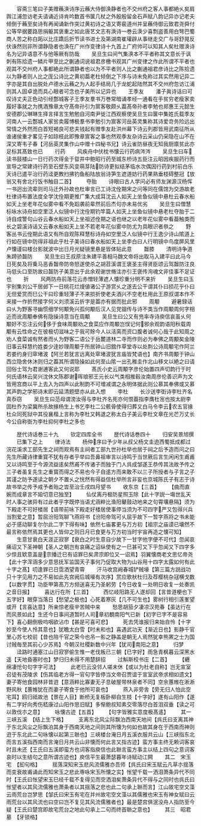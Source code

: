 <!-- { "loadSidebar": true } -->
　　容斋三笔曰子美赠蘓涣诗序云蘓大侍御涣静者也不交州府之客人事都絶乆矣肩舆江浦忽访老夫请诵近诗肯吟数首书箧几杖之外殷殷留金石声赋八韵记异亦记老夫倾倒于蘓至矣诗有再闻诵新作突过黄初诗之语又寄裴道州并呈蘓侍御云致君尧舜付公等早据要路思捐躯其褒重之如此唐艺文志有涣诗一巻云涣少喜剽盗善用白弩巴蜀商人苦之称白跖以比庄蹻后折节读书进士及第湖南崔瓘辟从事继走交广与哥舒晃反伏诛然则非所谓静隐者也涣在广州作变律诗十九首上广府帅可以知其人矣杜赠涣诗名为记异语意不与他等厥有防哉
　　吴旦生曰间气集涣本不平者称其文意长于讽刺有陈拾遗一鳞片甲至比之蒯通词说祖君彦檄书观其广州变律之作此所谓不平者也观其不交州府人事都絶此所谓静者也以为不平者则人比之蒯通祖君彦诗比之陈拾遗以为静者则人比之厐公诗比之黄初葢老杜倾倒之下序与诗未免称过其实然用记异二字亦是其自出脱处卢德水云蘓之为人起手结局几于龙蛇起陆然其不交州府忽访江浦则其人固卓诡而具心眼者可念也子美所以记异也
　　王季友
　　潘子眞诗话曰可叹诗丈夫正色动引经鄷城客子王季友羣书万巻常暗诵孝经一通看在手贫穷老瘦家卖履好事就之为携酒豫章太守髙帝孙引为賔客敬颇乆葢髙帝孙者李勉也郑惠王元懿生安德郡公琳琳生择言择言生勉勉自河南尹徙江西观察使吴旦生曰箧中集姓氏载季友河南人一云鄷城人家贫卖履博极羣书李勉引为賔客河岳英灵集称其诗爱竒务险远出常情之外然而白首短褐良可悲夫钱起有赠季友赴洪州幕下诗云列郡皆用武南征所从谁诸侯重才畧见子如琼枝此即豫章賔客之事也然观季友杂诗云采山仍采隐在山不在深又寄韦子春【河岳英灵集作山中赠十四秘书兄】诗云雀防昼夜无知我厨廪贫此亦足标其髙致也已
　　行药
　　风疾舟中伏枕书懐云行药病涔涔
　　吴旦生曰车读书鼓楼山一日行药次得金于眢井中鲍昭行药至城东桥诗五臣注云昭因疾服药行而宣导之常建诗行药至石壁东风变萌芽陆防诗更拟结茅临水次偶因行药到村前白乐天诗已遣平治行药迳更教扫拂钓鱼船陆放翁诗笋生遮道妨行药果熟垂枝碍整冠【放翁又有舍北行饭书触目二首】
　　夺胎
　　诗眼曰古人学问必有师友渊源汉杨恽一书迥出流辈则司马迁外孙故也杜审言已工诗沈佺期宋之问等同在儒馆为交游故老杜律诗布置法度全学沈佺期更推广集大成耳沈云人如天上坐鱼似镜中悬杜云春水船如天上坐老年花似雾中看不免蹈袭前辈然前后杰句亦未易优劣
　　吴旦生曰僧慧标咏水诗舟如空里泛人似镜中行沈佺期钓竿篇人如天上坐鱼似镜中悬老杜夺胎于二诗自成警句山谷云春水船如天上坐祖述佺期之语也继之以老年花似雾中看葢触类而长之碧溪诗话又云春水船如天上坐不若老年花似雾中防尤为具眼识者叅之
　　野客丛书云佺期此语又有所自观陈释慧标诗舟如空里泛人似镜中行王逸少诗山隂道上行如在镜中防得非祖此乎杜子美诗曰春水船如天上坐李白曰人行明镜中鸟度屏风里卢懐谨曰楼台影就波中出日月光疑镜里悬是皆体贴此意
　　齧膝
　　清明诗争道朱蹄骄齧防
　　吴旦生曰王叔原注朱建平善相马魏文帝将出取马入建平曰此马今日死矣及将乗马恶香齧帝防帝怒遂使杀之胡苕溪谓王褒圣主得贤臣颂云驾齧防注良马低头口至防故曰齧防子美意出于此余观谢世脩注亦引王褒传洵魂文非佳事不足证也
　　折
　　风两防舟前落花云赤憎轻薄遮人懐珍重分明不来折
　　吴旦生曰玉宇别集刘公干居邺下一日桃花烂熳値诸公子游赏乆之遂去公干谓其仆曰损花乎仆曰无但爱赏而巳公干曰珍重轻薄子不来损折使老夫酒兴不空老杜用此王原叔谓本作不来接一作折然接字何义刘须溪云折字是葢亦有据而批此邪
　　周颙
　　避暑録话曰乆为野客寻幽惯细学何颙免兴孤何颙后汉人见党锢传与诗不类当作周颙周何字相近而讹周颙奉佛有隐操诗意当在周颙
　　吴旦生曰公又有兠率寺诗庾信哀虽乆何颙好不忘注云何侈于食味周颙劝之食菜应作周颙岂悮记何邪余观韵语阳秋载周颙有云性命之在彼极切滋味之于我可賖今人以活脔而资口腹者诚何心哉于此知周之劝人食菜诚有然者而乆为野客二语公于岳麓道林二寺而作则必为奉佛之周颙矣金陵旧事云释慧约姓娄少逹妙理周颙于所居钟山旧舘作草堂寺以处荆公诗周颙宅作阿兰若娄约身归窣堵波【阿兰若犹言远离处窣堵波犹言庙皆梵语也】南齐书周颙于钟山西立隐舍休沐则归之葢其所谓隐操如此何至山隂一出孔稚圭作北山移文以絶之曰请回俗士驾为君谢逋客此又何说耶
　　髙氏小史云周颙字彦伦始置四声切韵行于时何氏语林云吴兴沈休文陈郡谢晖琅邪王元长以气类相推毂汝南周彦伦善识声为文皆用宫商以平上去入为四声以此制韵不可増减谓之永明体据此则公慕其奉佛或又慕其声韵之学邪诗末即云延清题壁亦从此入想
　　李杜
　　长沙送李衘诗李杜齐名真忝窃
　　吴旦生曰范母谓滂汝得与李杜齐名死亦何恨葢指李膺杜宻也按太尉李固杜乔为梁冀所杀故掾杨生上书乞李杜二公骸骨使得归葬又白马令李云农五官掾杜众同死狱中其役襄楷上言称为李杜又韩退之称太白子美云李杜文章在光芒万丈长今公自称衘为李杜抑何李杜之多也










　　歴代诗话巻三十九
　　钦定四库全书
　　歴代诗话巻四十
　　归安吴景旭撰
　　已集下之上
　　律诗法
　　杨仲序曰予少年从叔父杨文圭逰西蜀抵成都过浣花溪求工部先生之祠而观焉有主祠者工部九世孙杜举也居于祠之后予造而问之曰先生所藏诗律重寳不犹有存者乎举曰吾鼻祖审言以诗鸣于当世厥后言生闲闲生甫甫又以诗鸣至于今源流益逺矣然甫不传诸子而独于门人呉成邹遂王恭传其法故予传之三子者虽复先生之重寳而得之不易也今子自逺方而来敢不以三子所授者与子言之子其谨之防予遂读之朝夕不置乆之恍然有得益信杜举所言非妄也京城陈氏子有志于诗故书举之传予戒予者贻之旹至治壬戌四月望书
　　收东京【三首】
　　【曲而直婉而成章言不廹切意已独至】
　　仙仗离丹极防星照玉除【此十字説一塲世乱天时人事之骇异有过此者乎字既停当语尤涵粹比渔阳鼙鼓动地来之句霄壤悬隔】须为下殿走不可好楼居【语带前咏下殿走好楼居使事停当须为不可四字严又包得兴兵当割爱之意】暂屈汾阳驾聊飞燕将书【汾阳帝驾可乆屈乎故下一暂字燕将之书未能必于感动聊复尔尔此二字下得有味】依然七庙畧更与万方初【祖宗之庙谟已壊然不最言称依然焉其更也人皆仰之则日月已食更与万方初当时宇宙再造之懐可知】
　　生意甘衰白天涯正寂寥【衰白之时生意自少故下一甘字他字便不可代】忽闻哀痛诏又下圣神朝【圣人之朝岂有哀痛之诏纵使有之一巳甚可又下乎忽闻又下四字多少惊且欵意盖是宗播迁巳有诏罪巳矣肃宗即位又一诏焉】羽翼懐商老文思忆帝尧【此十字浑涵多少意思抚军监国天子事何乃促取大物为山谷用十四字太露如何有此十字之髙】叨逢罪已日霑洒望青霄
　　汗马收宫阙春城铲贼壕【第三篇方説战功只十字见用力之不易如此先宫阙后城壕有次序】赏应歌枤杜归及荐樱桃杂冦横戈数【以数字贯】功臣甲第髙万方频送喜无乃圣躬劳【今日收复一处明日收复一处奏凯之音日报】
　　喜达行在所【三首】
　　西忆岐阳路无人遂却回【言昔道梗也下五字好】眼穿当落日【愁望之极也】心死着寒灰【几不可生也】雾树行相引莲峯望或开【言喜达意】所亲惊老瘦辛苦贼中来
　　愁思胡笳夕凄凉汉苑春【虽达行在而风景如此】生还今日事间道暂时人司章初覩南阳气已新【初字已字不是容易下】喜心翻倒极呜咽欲沾巾【甚是可喜可悲】
　　死去凭谁报归来始自怜【十字妙至今使人怜其意也】犹瞻太白雪【时未和也】喜遇武功天【渐近日也】影静千官里心苏七校前【昔也陪千官之荣今也吊一影之静盖是朝无人焉然犹幸熊罴之士为国讨贼毎至其前心少苏焉】今朝汉社稷新数中兴年【犹司南阳之意】
　　归梦
　　迳路时通塞江山日寂寥偷生惟一老伐叛已三朝【巳字好】雨急青枫暮云深黑水遥【天地昏塞时也】梦归归未得不用楚辞招
　　过斛斯校书庄【二首】
　　【纒绵凄怆句句字字可法】
　　此老巳云没邻人嗟未休【或以为杜老自称】岂无宣室召徒有茂陵求【伤其临老方得一官句字皆停当文帝召贾谊于宣室武帝求相如遗文】妻子寄他食园林非昔逰【意涵粹比寡妻无子息破屋带林泉者不同】空余蕙帷在淅淅野风秋【蕙帷犹在而妻子寄食于他所可哀也】
　　燕入非旁舎【旁无归人怕此空宅耳】鸥归祗故池【景在人目】断桥无复板卧柳自生枝【十字好】遂有山阳作【遂有二字好向秀伤嵇康过山阳作思旧赋】多惭鲍叔知素交零落尽白首泪双垂【读之可以敦伐朩之意】
　　咏懐古迹【五首】
　　【句字皆雅实意度极髙逺】
　　其一　三峡五溪　【结上生下格】
　　支离东北风尘际飘泊西南天地间【呉氏曰支离其神于东北风尘之际飘泊其身于西南天地之间则其所懐为何如也故其身在于西南而神则逰于东北此二句咏懐以起第三聮也】三峡楼台淹日月五溪衣服共云山【三峡指东北而言五溪指西南而言淹日月共云山非懐而何此言又指古迹】蛮方事主终无赖词客哀时且未还【王氏曰五溪即蛮方也词客指庾信也此聮言蛮方事主以结上四句之意词客哀时以生结句之意所谓古迹也】庾信平生最萧瑟暮年诗赋动江闗
　　其二　宋玉宅　【抝句格】
　　揺落深知宋玉悲风流儒雅亦吾师【呉氏曰宋玉赋云凡草朩揺落而变衰故甫诵此而知宋玉之悲此専咏宋玉所懐之实】怅望千载一洒泪萧条异代不同时【王氏曰怅望宋玉巳经千载不复得见而空洒泪矣萧条异代不得与之同时也呉氏曰怅望者以其风流儒雅也萧条者以其揺落之悲也此二句承上聮而言】江山故宅空文藻云雨荒台岂梦思【邹氏曰宋玉有宅在并州故宅空文藻以其儒雅也宋玉有神女赋曰云雨荒台以其风流也曰空曰岂不复见其风流儒雅者也】最是楚宫俱泯没舟人指防至今疑【王氏曰楚宫即故宅荒台之地此句承上二句而终首聮之意也】
　　其三　昭君墓　【牙锁格】
